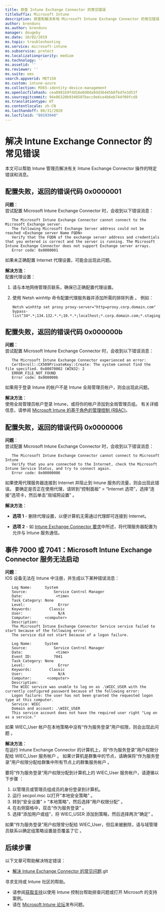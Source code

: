 ```yaml
---
title: 排查 Intune Exchange Connector 的常见错误
titleSuffix: Microsoft Intune
description: 排查和解决本地 Microsoft Intune Exchange Connector 的常见错误
author: brenduns
ms.author: brenduns
manager: dougeby
ms.date: 10/02/2019
ms.topic: troubleshooting
ms.service: microsoft-intune
ms.subservice: protect
ms.localizationpriority: medium
ms.technology: ''
ms.assetid: ''
ms.reviewer: ''
ms.suite: ems
search.appverid: MET150
ms.custom: intune-azure
ms.collection: M365-identity-device-management
ms.openlocfilehash: cea8981b9fdd16e0d8da9dd36445b8fbdfe3d53f
ms.sourcegitcommit: 94e86320b9340507becc9e6ce4b6eb744f09fcd8
ms.translationtype: HT
ms.contentlocale: zh-CN
ms.lasthandoff: 08/31/2020
ms.locfileid: "89193940"
---
```

# <a name="resolve-common-errors-for-the-intune-exchange-connector"></a>解决 Intune Exchange Connector 的常见错误

本文可以帮助 Intune 管理员解决有关 Intune Exchange Connector 操作的特定错误和消息。  

## <a name="configuration-failed-and-returned-error-code-0x0000001"></a>配置失败，返回的错误代码 0x0000001

**问题**：  
尝试配置 Microsoft Intune Exchange Connector 时，会收到以下错误消息：

```
   The Microsoft Intune Exchange Connector cannot connect to the Microsoft Exchange server.  
   The following Microsoft Exchange Server address could not be reached <Exchange server Name FQDN>  
   Verify that the FQDN of the exchange server address and credentials that you entered is correct and the server is running. The Microsoft Intune Exchange Connector does not support Exchange server arrays.  
   Error code: 0x0000001  
```

如果未正确配置 Internet 代理设置，可能会出现此问题。

**解决方法**：  
配置代理设置：
1. 请与本地网络管理员联系，确保已正确配置代理设置。 
2. 使用 Netsh winhttp 命令配置代理服务器并添加所需的排除列表  。 例如：  

   ```
   Netsh winhttp set proxy proxy-server="http=proxy.corp.domain.com" bypass-list"34*.*;134.132.*.*;10.*.*;localhost;*.corp.domain.com;*.staging.domain.com"
   ```

## <a name="configuration-failed-and-returned-error-code-0x000000b"></a>配置失败，返回的错误代码 0x000000b   

**问题**：  
尝试配置 Microsoft Intune Exchange Connector 时，会收到以下错误消息：  

```
   The Microsoft Intune Exchange Connector experienced an error:  
   CertEnroll::CX509PrivateKey::Create: The system cannot find the file specified. 0x80070002 (WIN32: 2  
   ERROR_FILE_NOT_FOUND  
   Error code: 0x000000b  
```
如果用于登录 Intune 的帐户不是 Intune 全局管理员帐户，则会出现此问题。

**解决方法**：  
使用全局管理员帐户登录 Intune，或将你的帐户添加到全局管理员组。 有关详细信息，请参阅 [Microsoft Intune 的基于角色的管理控制 (RBAC)](../fundamentals/role-based-access-control.md)。

## <a name="configuration-failed-and-returned-error-code-0x0000006"></a>配置失败，返回的错误代码 0x0000006

**问题**：  
尝试配置 Microsoft Intune Exchange Connector 时，会收到以下错误消息：  

```  
   The Microsoft Intune Exchange Connector cannot connect to Microsoft Intune  
   Verify that you are connected to the Internet, check the Microsoft Intune Service Status, and try to connect again.  
   Error code: 0x00000006  
```  
如果使用代理服务器连接到 Internet 并阻止到 Intune 服务的流量，则会出现此错误。 要确定是否正在使用代理，请转到“控制面板” > “Internet 选项”，选择“连接”选项卡，然后单击“局域网设置”     。

**解决方法**：  

- **选项 1** - 删除代理设置，以便计算机无需通过代理即可连接到 Internet。  

- **选项 2** - 如 [Intune Exchange Connector 要求](exchange-connector-install.md#intune-exchange-connector-requirements)中所述，将代理服务器配置为允许与 Intune 服务通信。



## <a name="event-7000-or-7041-microsoft-intune-exchange-connector-service-wont-start"></a>事件 7000 或 7041：Microsoft Intune Exchange Connector 服务无法启动

**问题**：  
IOS 设备无法在 Intune 中注册，并生成以下某种错误消息：  

```  
   Log Name:      System
   Source:            Service Control Manager
   Date:               <time>
   Task Category: None
   Level:               Error
   Keywords:        Classic
   User:                N/A
   Computer:      <computer>
   Description:
   The Microsoft Intune Exchange Connector Service service failed to start because of the following error:  
   The service did not start because of a logon failure.
```  

```  
   Log Name:      System
   Source:            Service Control Manager
   Date:               <time>
   Event ID:          7041
   Task Category: None
   Level:               Error   
   Keywords:        Classic
   User:                N/A
   Computer:       <computer>
   Description:
   The WIEC service was unable to log on as .\WIEC_USER with the currently configured password because of the following error:
   Logon failure: the user has not been granted the requested logon type at this computer.
   Service: WIEC
   Domain and account: .\WIEC_USER
   This service account does not have the required user right "Log on as a service."  
```
如果 WIEC_User 帐户在本地策略中没有“作为服务登录”用户权限，则会出现此问题   。

**解决方法**：  
在运行 Intune Exchange Connector 的计算机上，将“作为服务登录”用户权限分配给 WIEC_User 服务帐户   。 如果计算机是群集中的节点，请确保将“作为服务登录”用户权限分配给群集中所有节点上的群集服务帐户  。  

要将“作为服务登录”用户权限分配到计算机上的 WIEC_User 服务帐户，请遵循以下步骤   ：

1. 以管理员或管理员组成员的身份登录到计算机。
2. 运行 secpol.msc 以打开“本地安全策略”  。
3. 转到“安全设置” > “本地策略”，然后选择“用户权限分配”    。
4. 在右侧窗格中，双击“作为服务登录”  。
5. 选择“添加用户或组”，将 WIEC_USER 添加到策略，然后选择两次“确定”    。

如果“作为服务登录”用户权限曾分配给 WIEC_User，但后来被删除，请与域管理员联系以确定组策略设置是否覆盖了它   。  

## <a name="next-steps"></a>后续步骤  

以下文章可帮助解决特定错误：
- [解决 Intune Exchange Connector 的常见问题](troubleshoot-exchange-connector-common-problems.md).git 

寻求支持或 Intune 社区的帮助。
- 请参阅[获取支持](../fundamentals/get-support.md)以使用 Intune 控制台帮助排查问题或打开 Microsoft 的支持案例。 
- 请在 [Microsoft Intune 论坛](/answers/products/mem)发布问题。